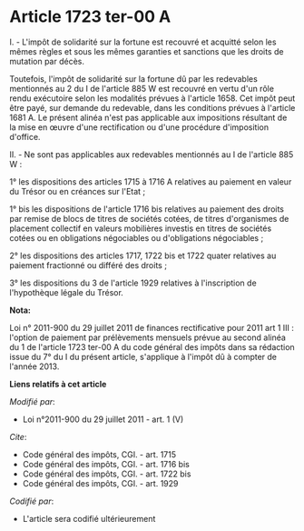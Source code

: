 # Article 1723 ter-00 A

I. - L'impôt de solidarité sur la fortune est recouvré et acquitté selon les mêmes règles et sous les mêmes garanties et
sanctions que les droits de mutation par décès. 

Toutefois, l'impôt de solidarité sur la fortune dû par les redevables mentionnés au 2 du I de l'article 885 W est recouvré en
vertu d'un rôle rendu exécutoire selon les modalités prévues à l'article 1658. Cet impôt peut être payé, sur demande du
redevable, dans les conditions prévues à l'article 1681 A. Le présent alinéa n'est pas applicable aux impositions résultant
de la mise en œuvre d'une rectification ou d'une procédure d'imposition d'office.

II. - Ne sont pas applicables aux redevables mentionnés au I de l'article 885 W : 

1° les dispositions des articles 1715 à 1716 A relatives au paiement en valeur du Trésor ou en créances sur l'Etat ; 

1° bis les dispositions de l'article 1716 bis relatives au paiement des droits par remise de blocs de titres de sociétés
cotées, de titres d'organismes de placement collectif en valeurs mobilières investis en titres de sociétés cotées ou en
obligations négociables ou d'obligations négociables ; 

2° les dispositions des articles 1717, 1722 bis et 1722 quater relatives au paiement fractionné ou différé des droits ; 

3° les dispositions du 3 de l'article 1929 relatives à l'inscription de l'hypothèque légale du Trésor.

**Nota:**

Loi n° 2011-900 du 29 juillet 2011 de finances rectificative pour 2011 art 1 III : l'option de paiement par prélèvements
mensuels prévue au second alinéa du 1 de l'article 1723 ter-00 A du code général des impôts dans sa rédaction issue du 7° du
I du présent article, s'applique à l'impôt dû à compter de l'année 2013.

**Liens relatifs à cet article**

_Modifié par_:

  - Loi n°2011-900 du 29 juillet 2011 - art. 1 (V)

_Cite_:

  - Code général des impôts, CGI. - art. 1715
  - Code général des impôts, CGI. - art. 1716 bis
  - Code général des impôts, CGI. - art. 1722 bis
  - Code général des impôts, CGI. - art. 1929

_Codifié par_:

  - L'article sera codifié ultérieurement
